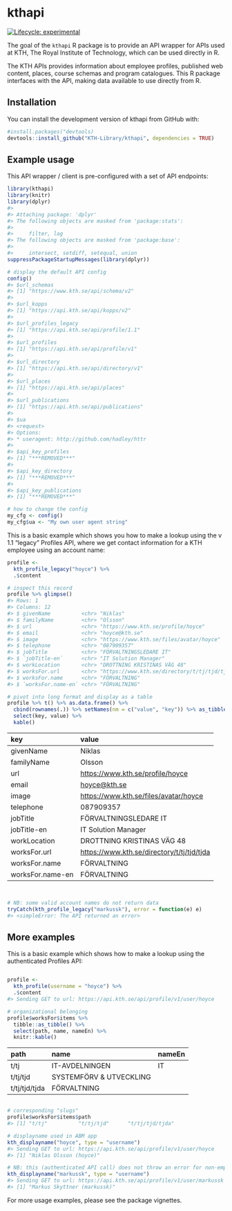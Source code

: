 
<!-- README.md is generated from README.Rmd. Please edit that file -->

# kthapi

<!-- badges: start -->

[![Lifecycle:
experimental](https://img.shields.io/badge/lifecycle-experimental-orange.svg)](https://www.tidyverse.org/lifecycle/#experimental)
<!-- badges: end -->

The goal of the `kthapi` R package is to provide an API wrapper for APIs
used at KTH, The Royal Institute of Technology, which can be used
directly in R.

The KTH APIs provides information about employee profiles, published web
content, places, course schemas and program catalogues. This R package
interfaces with the API, making data available to use directly from R.

## Installation

You can install the development version of kthapi from GitHub with:

``` r
#install.packages("devtools)
devtools::install_github("KTH-Library/kthapi", dependencies = TRUE)
```

## Example usage

This API wrapper / client is pre-configured with a set of API endpoints:

``` r
library(kthapi)
library(knitr)
library(dplyr)
#> 
#> Attaching package: 'dplyr'
#> The following objects are masked from 'package:stats':
#> 
#>     filter, lag
#> The following objects are masked from 'package:base':
#> 
#>     intersect, setdiff, setequal, union
suppressPackageStartupMessages(library(dplyr))

# display the default API config
config()
#> $url_schemas
#> [1] "https://www.kth.se/api/schema/v2"
#> 
#> $url_kopps
#> [1] "https://api.kth.se/api/kopps/v2"
#> 
#> $url_profiles_legacy
#> [1] "https://api.kth.se/api/profile/1.1"
#> 
#> $url_profiles
#> [1] "https://api.kth.se/api/profile/v1"
#> 
#> $url_directory
#> [1] "https://api.kth.se/api/directory/v1"
#> 
#> $url_places
#> [1] "https://api.kth.se/api/places"
#> 
#> $url_publications
#> [1] "https://api.kth.se/api/publications"
#> 
#> $ua
#> <request>
#> Options:
#> * useragent: http://github.com/hadley/httr
#> 
#> $api_key_profiles
#> [1] "***REMOVED***"
#> 
#> $api_key_directory
#> [1] "***REMOVED***"
#> 
#> $api_key_publications
#> [1] "***REMOVED***"

# how to change the config
my_cfg <- config()
my_cfg$ua <- "My own user agent string"
```

This is a basic example which shows you how to make a lookup using the v
1.1 “legacy” Profiles API, where we get contact information for a KTH
employee using an account name:

``` r
profile <- 
  kth_profile_legacy("hoyce") %>% 
  .$content 

# inspect this record
profile %>% glimpse()
#> Rows: 1
#> Columns: 12
#> $ givenName          <chr> "Niklas"
#> $ familyName         <chr> "Olsson"
#> $ url                <chr> "https://www.kth.se/profile/hoyce"
#> $ email              <chr> "hoyce@kth.se"
#> $ image              <chr> "https://www.kth.se/files/avatar/hoyce"
#> $ telephone          <chr> "087909357"
#> $ jobTitle           <chr> "FÖRVALTNINGSLEDARE IT"
#> $ `jobTitle-en`      <chr> "IT Solution Manager"
#> $ workLocation       <chr> "DROTTNING KRISTINAS VÄG 48"
#> $ worksFor.url       <chr> "https://www.kth.se/directory/t/tj/tjd/tjda"
#> $ worksFor.name      <chr> "FÖRVALTNING"
#> $ `worksFor.name-en` <chr> "FÖRVALTNING"

# pivot into long format and display as a table
profile %>% t() %>% as.data.frame() %>%  
  cbind(rownames(.)) %>% setNames(nm = c("value", "key")) %>% as_tibble() %>%
  select(key, value) %>%
  kable()
```

| key              | value                                        |
| :--------------- | :------------------------------------------- |
| givenName        | Niklas                                       |
| familyName       | Olsson                                       |
| url              | <https://www.kth.se/profile/hoyce>           |
| email            | <hoyce@kth.se>                               |
| image            | <https://www.kth.se/files/avatar/hoyce>      |
| telephone        | 087909357                                    |
| jobTitle         | FÖRVALTNINGSLEDARE IT                        |
| jobTitle-en      | IT Solution Manager                          |
| workLocation     | DROTTNING KRISTINAS VÄG 48                   |
| worksFor.url     | <https://www.kth.se/directory/t/tj/tjd/tjda> |
| worksFor.name    | FÖRVALTNING                                  |
| worksFor.name-en | FÖRVALTNING                                  |

``` r


# NB: some valid account names do not return data
tryCatch(kth_profile_legacy("markussk"), error = function(e) e)
#> <simpleError: The API returned an error>
```

## More examples

This is a basic example which shows how to make a lookup using the
authenticated Profiles API:

``` r

profile <- 
  kth_profile(username = "hoyce") %>%
  .$content
#> Sending GET to url: https://api.kth.se/api/profile/v1/user/hoyce

# organizational belonging
profile$worksFor$items %>% 
  tibble::as_tibble() %>%
  select(path, name, nameEn) %>%
  knitr::kable()
```

| path          | name                    | nameEn |
| :------------ | :---------------------- | :----- |
| t/tj          | IT-AVDELNINGEN          | IT     |
| t/tj/tjd      | SYSTEMFÖRV & UTVECKLING |        |
| t/tj/tjd/tjda | FÖRVALTNING             |        |

``` r

# corresponding "slugs"
profile$worksFor$items$path
#> [1] "t/tj"          "t/tj/tjd"      "t/tj/tjd/tjda"

# displayname used in ABM app
kth_displayname("hoyce", type = "username")
#> Sending GET to url: https://api.kth.se/api/profile/v1/user/hoyce
#> [1] "Niklas Olsson (hoyce)"

# NB: this (authenticated API call) does not throw an error for non-employees
kth_displayname("markussk", type = "username")
#> Sending GET to url: https://api.kth.se/api/profile/v1/user/markussk
#> [1] "Markus Skyttner (markussk)"
```

For more usage examples, please see the package vignettes.

